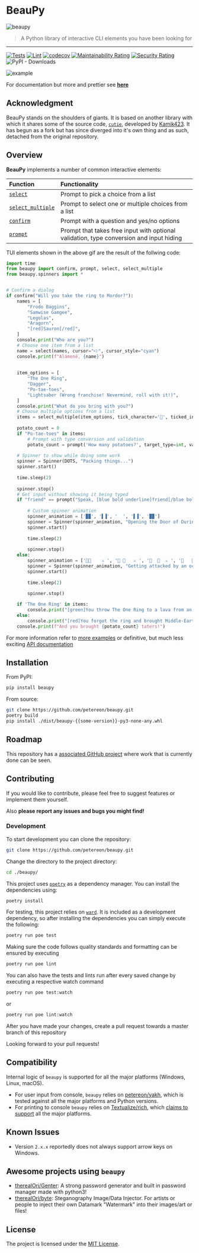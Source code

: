 # BeauPy

![beaupy](https://user-images.githubusercontent.com/47027005/185082011-cb588f57-d38f-42d8-8312-3981ae1bc479.png)

> A Python library of interactive CLI elements you have been looking for

---

[![Tests](https://github.com/petereon/beaupy/actions/workflows/python-test.yml/badge.svg)](https://github.com/petereon/beaupy/actions/workflows/python-test.yml)
[![Lint](https://github.com/petereon/beaupy/actions/workflows/python-lint.yml/badge.svg)](https://github.com/petereon/beaupy/actions/workflows/python-lint.yml)
[![codecov](https://codecov.io/gh/petereon/beaupy/branch/master/graph/badge.svg?token=HSG6MGTXBC)](https://codecov.io/gh/petereon/beaupy)
[![Maintainability Rating](https://sonarcloud.io/api/project_badges/measure?project=petereon_beaupy&metric=sqale_rating)](https://sonarcloud.io/summary/new_code?id=petereon_beaupy)
[![Security Rating](https://sonarcloud.io/api/project_badges/measure?project=petereon_beaupy&metric=security_rating)](https://sonarcloud.io/summary/new_code?id=petereon_beaupy)
![PyPI - Downloads](https://img.shields.io/pypi/dm/beaupy?color=g&label=%F0%9F%93%A5%20Downloads)

![example](https://raw.githubusercontent.com/petereon/beaupy/master/example.gif)

For documentation but more and prettier see [**here**](https://petereon.github.io/beaupy/)

## Acknowledgment

BeauPy stands on the shoulders of giants. It is based on another library with which it shares some of the source code, [`cutie`](https://github.com/kamik423/cutie), developed by [Kamik423](https://github.com/Kamik423). It has begun as a fork but has since diverged into it's own thing and as such, detached from the original repository.

## Overview

**BeauPy** implements a number of common interactive elements:

| Function                                                                                                  | Functionality                                                                              |
|:----------------------------------------------------------------------------------------------------------|:------------------------------------------------------------------------------------------|
| [`select`](https://petereon.github.io/beaupy/api/#select)                        | Prompt to pick a choice from a list                                                        |
| [`select_multiple`](https://petereon.github.io/beaupy/api/#select_multiple)      | Prompt to select one or multiple choices from a list                                       |
| [`confirm`](https://petereon.github.io/beaupy/api/#confirm)                      | Prompt with a question and yes/no options                                                  |
| [`prompt`](https://petereon.github.io/beaupy/api/#prompt)                        | Prompt that takes free input with optional validation, type conversion and input hiding |

TUI elements shown in the above gif are the result of the follwing code:

```python
import time
from beaupy import confirm, prompt, select, select_multiple
from beaupy.spinners import *


# Confirm a dialog
if confirm("Will you take the ring to Mordor?"):
    names = [
        "Frodo Baggins",
        "Samwise Gamgee",
        "Legolas",
        "Aragorn",
        "[red]Sauron[/red]",
    ]
    console.print("Who are you?")
    # Choose one item from a list
    name = select(names, cursor="🢧", cursor_style="cyan")
    console.print(f"Alámenë, {name}")
    
    
    item_options = [
        "The One Ring",
        "Dagger",
        "Po-tae-toes",
        "Lightsaber (Wrong franchise! Nevermind, roll with it!)",
    ]
    console.print("What do you bring with you?")
    # Choose multiple options from a list
    items = select_multiple(item_options, tick_character='🎒', ticked_indices=[0], maximal_count=3)
    
    potato_count = 0
    if "Po-tae-toes" in items:
        # Prompt with type conversion and validation
        potato_count = prompt('How many potatoes?', target_type=int, validator=lambda count: count > 0)
    
    # Spinner to show while doing some work
    spinner = Spinner(DOTS, "Packing things...")
    spinner.start()
    
    time.sleep(2)
    
    spinner.stop()
    # Get input without showing it being typed
    if "friend" == prompt("Speak, [blue bold underline]friend[/blue bold underline], and enter", secure=True).lower():
        
        # Custom spinner animation
        spinner_animation = ['▉▉', '▌▐', '  ', '▌▐', '▉▉']
        spinner = Spinner(spinner_animation, "Opening the Door of Durin...")
        spinner.start()
        
        time.sleep(2)
        
        spinner.stop()
    else:
        spinner_animation = ['🐙🌊    ⚔️ ', '🐙 🌊   ⚔️ ', '🐙  🌊  ⚔️ ', '🐙   🌊 ⚔️ ', '🐙    🌊⚔️ ']
        spinner = Spinner(spinner_animation, "Getting attacked by an octopus...")
        spinner.start()
        
        time.sleep(2)
        
        spinner.stop()

    if 'The One Ring' in items:
        console.print("[green]You throw The One Ring to a lava from an eagle![/green]")
    else:
        console.print("[red]You forgot the ring and brought Middle-Earth to its knees![/red]")
    console.print(f"And you brought {potato_count} taters!")      
```

For more information refer to [more examples](https://petereon.github.io/beaupy/examples/) or definitive, but much less exciting [API documentation](https://petereon.github.io/beaupy/api/)

## Installation

From PyPI:

```sh
pip install beaupy
```

From source:

```sh
git clone https://github.com/petereon/beaupy.git
poetry build
pip install ./dist/beaupy-{{some-version}}-py3-none-any.whl
```

## Roadmap

This repository has a [associated GitHub project](https://github.com/users/petereon/projects/3/views/1) where work that is currently done can be seen.

## Contributing

If you would like to contribute, please feel free to suggest features or implement them yourself.

Also **please report any issues and bugs you might find!**

### Development

To start development you can clone the repository:

```sh
git clone https://github.com/petereon/beaupy.git
```

Change the directory to the project directory:

```sh
cd ./beaupy/
```

This project uses [`poetry`](https://python-poetry.org/) as a dependency manager. You can install the dependencies using:

```sh
poetry install
```

For testing, this project relies on [`ward`](https://github.com/darrenburns/ward). It is included as a development dependency, so
after installing the dependencies you can simply execute the following:

```sh
poetry run poe test
```

Making sure the code follows quality standards and formatting can be ensured by executing

```sh
poetry run poe lint
```

You can also have the tests and lints run after every saved change by executing a respective watch command

```sh
poetry run poe test:watch
```

or

```sh
poetry run poe lint:watch
```

After you have made your changes, create a pull request towards a master branch of this repository

Looking forward to your pull requests!

## Compatibility

Internal logic of `beaupy` is supported for all the major platforms (Windows, Linux, macOS).

- For user input from console, `beaupy` relies on [petereon/yakh](https://github.com/petereon/yakh), which is tested against all the major platforms and Python versions.
- For printing to console `beaupy` relies on [Textualize/rich](https://github.com/Textualize/rich), which [claims to support](https://github.com/Textualize/rich#compatibility) all the major platforms.

## Known Issues

- Version `2.x.x` reportedly does not always support arrow keys on Windows. 

## Awesome projects using `beaupy`

- [therealOri/Genter](https://github.com/therealOri/Genter): A strong password generator and built in password manager made with python3!
- [therealOri/byte](https://github.com/therealOri/byte): Steganography Image/Data Injector. For artists or people to inject their own Datamark "Watermark" into their images/art or files!

## License

The project is licensed under the [MIT License](LICENSE).
